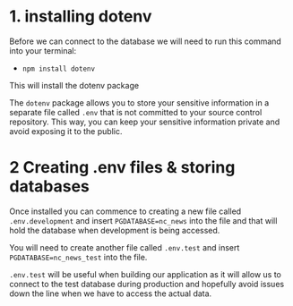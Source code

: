 # 1. installing dotenv

Before we can connect to the database we will need to run this command into your terminal:

* `npm install dotenv`

This will install the dotenv package

The `dotenv` package allows you to store your sensitive information in a separate file called `.env` that is not committed to your source control repository. This way, you can keep your sensitive information private and avoid exposing it to the public.


# 2 Creating .env files & storing databases

Once installed you can commence to creating a new file called `.env.development` and insert `PGDATABASE=nc_news` into the file and that will hold the database when development is being accessed.

You will need to create another file called `.env.test` and insert `PGDATABASE=nc_news_test` into the file.

`.env.test` will be useful when building our application as it will allow us to connect to the test database during production and hopefully avoid issues down the line when we have to access the actual data.  